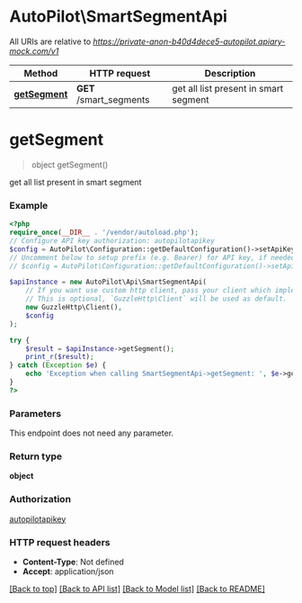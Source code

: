# AutoPilot\SmartSegmentApi

All URIs are relative to *https://private-anon-b40d4dece5-autopilot.apiary-mock.com/v1*

Method | HTTP request | Description
------------- | ------------- | -------------
[**getSegment**](SmartSegmentApi.md#getSegment) | **GET** /smart_segments | get all list present in smart segment

# **getSegment**
> object getSegment()

get all list present in smart segment

### Example
```php
<?php
require_once(__DIR__ . '/vendor/autoload.php');
// Configure API key authorization: autopilotapikey
$config = AutoPilot\Configuration::getDefaultConfiguration()->setApiKey('autopilotapikey', 'YOUR_API_KEY');
// Uncomment below to setup prefix (e.g. Bearer) for API key, if needed
// $config = AutoPilot\Configuration::getDefaultConfiguration()->setApiKeyPrefix('autopilotapikey', 'Bearer');

$apiInstance = new AutoPilot\Api\SmartSegmentApi(
    // If you want use custom http client, pass your client which implements `GuzzleHttp\ClientInterface`.
    // This is optional, `GuzzleHttp\Client` will be used as default.
    new GuzzleHttp\Client(),
    $config
);

try {
    $result = $apiInstance->getSegment();
    print_r($result);
} catch (Exception $e) {
    echo 'Exception when calling SmartSegmentApi->getSegment: ', $e->getMessage(), PHP_EOL;
}
?>
```

### Parameters
This endpoint does not need any parameter.

### Return type

**object**

### Authorization

[autopilotapikey](../../README.md#autopilotapikey)

### HTTP request headers

 - **Content-Type**: Not defined
 - **Accept**: application/json

[[Back to top]](#) [[Back to API list]](../../README.md#documentation-for-api-endpoints) [[Back to Model list]](../../README.md#documentation-for-models) [[Back to README]](../../README.md)

